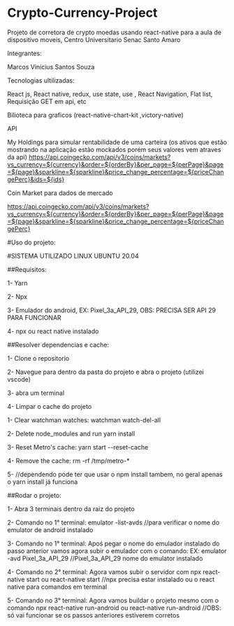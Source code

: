 # Crypto-Currency-Project
Projeto de corretora de crypto moedas usando react-native para a aula de dispositivo moveis, Centro Universitario Senac Santo Amaro


Integrantes:

Marcos Vinícius Santos Souza

Tecnologias ultilizadas:

React js, React native, redux, use state, use , React Navigation, Flat list, Requisição GET em api, etc

Bilioteca para graficos (react-native-chart-kit ,victory-native)

API

My Holdings para simular rentabilidade de uma carteira (os ativos que estão mostrando na aplicação estão mockados porém seus valores vem atraves da api)
https://api.coingecko.com/api/v3/coins/markets?vs_currency=${currency}&order=${orderBy}&per_page=${perPage}&page=${page}&sparkline=${sparkline}&price_change_percentage=${priceChangePerc}&ids=${ids}

Coin Market para dados de mercado

https://api.coingecko.com/api/v3/coins/markets?vs_currency=${currency}&order=${orderBy}&per_page=${perPage}&page=${page}&sparkline=${sparkline}&price_change_percentage=${priceChangePerc}



#Uso do projeto:

#SISTEMA UTILIZADO LINUX UBUNTU 20.04

##Requisitos:

1- Yarn

2- Npx

3- Emulador do android, EX: Pixel_3a_API_29, OBS: PRECISA SER API 29 PARA FUNCIONAR

4- npx ou react native instalado




##Resolver dependencias e cache:

1- Clone o repositorio

2- Navegue para dentro da pasta do projeto e abra o projeto (utilizei vscode)

3- abra um terminal

4- Limpar o cache do projeto

   1- Clear watchman watches: watchman watch-del-all
   
   2- Delete node_modules and run yarn install 
   
   3- Reset Metro's cache: yarn start --reset-cache
   
   4- Remove the cache: rm -rf /tmp/metro-*
   
   5- //dependendo pode ter que usar o npm install tambem, no geral apenas o yarn install já funciona
   
   
   
   
##Rodar o projeto:

1- Abra 3 terminais dentro da raiz do projeto

2- Comando no 1° terminal: emulator -list-avds  //para verificar o nome do emulator de android instalado

3- Comando no 1° terminal: Apoś pegar o nome do emulador instalado do passo anterior vamos agora subir o emulador com o comando: EX: emulator -avd Pixel_3a_API_29  //Pixel_3a_API_29 nome do emulator instalado

4- Comando no 2° terminal: Agora vamos subir o servidor com npx react-native start ou react-native start //npx precisa estar instalado ou o react native para comandos em terminal

5- Comando no 3° terminal: Agora vamos buildar o projeto mesmo com o comando npx react-native run-android ou react-native run-android //OBS: só vai funcionar se os passos anteriores estiverem corretos
